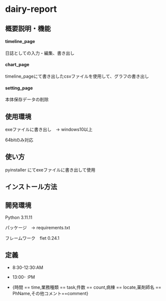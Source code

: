 # dairy-report

## 概要説明・機能

#### timeline_page

日誌としての入力・編集、書き出し

#### chart_page

timeline_pageにて書き出したcsvファイルを使用して、グラフの書き出し

#### setting_page

本体保存データの削除

## 使用環境

exeファイルに書き出し　→ windows10以上

64bitのみ対応

## 使い方

pyinstaller にてexeファイルに書き出して使用

## インストール方法

## 開発環境

Python 3.11.11

パッケージ　→ requirements.txt

フレームワーク　flet 0.24.1

## 定義

-   8:30-12:30:AM 

-   13:00- :PM

-   {時間 == time,業務種類 == task,件数 == count,病棟 == locate,薬剤師名 == PhName,その他コメント==comment}
